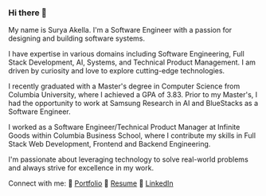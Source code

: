 ### Hi there 👋
My name is Surya Akella. I'm a Software Engineer with a passion for designing and building software systems.

I have expertise in various domains including Software Engineering, Full Stack Development, AI, Systems, and Technical Product Management. I am driven by curiosity and love to explore cutting-edge technologies.

I recently graduated with a Master's degree in Computer Science from Columbia University, where I achieved a GPA of 3.83. Prior to my Master's, I had the opportunity to work at Samsung Research in AI and BlueStacks as a Software Engineer.

I worked as a Software Engineer/Technical Product Manager at Infinite Goods within Columbia Business School, where I contribute my skills in Full Stack Web Development, Frontend and Backend Engineering.

I'm passionate about leveraging technology to solve real-world problems and always strive for excellence in my work.

Connect with me:
📂 [Portfolio](https://surya-akella-portfolio.vercel.app/)
📄 [Resume](https://surya-akella-portfolio.vercel.app/Surya_Akella_resume_g.pdf)
🔗 [LinkedIn](https://www.linkedin.com/in/suryanarayanaav/)

<!--
**sa4084/sa4084** is a ✨ _special_ ✨ repository because its `README.md` (this file) appears on your GitHub profile.

Here are some ideas to get you started:

- 🔭 I’m currently working on ...
- 🌱 I’m currently learning ...
- 👯 I’m looking to collaborate on ...
- 🤔 I’m looking for help with ...
- 💬 Ask me about ...
- 📫 How to reach me: ...
- 😄 Pronouns: ...
- ⚡ Fun fact: ...
-->
